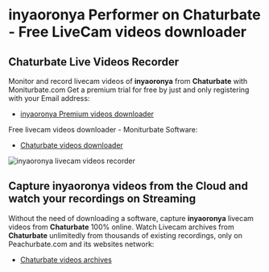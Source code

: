 # inyaoronya Performer on Chaturbate - Free LiveCam videos downloader

## Chaturbate Live Videos Recorder

Monitor and record livecam videos of **inyaoronya** from **Chaturbate** with Moniturbate.com
Get a premium trial for free by just and only registering with your Email address:
* [inyaoronya Premium videos downloader](https://moniturbate.com/request-demo-licence-key.html)

Free livecam videos downloader - Moniturbate Software:
* [Chaturbate videos downloader](https://moniturbate.com/moniturbate-download-software.html)

![inyaoronya livecam videos recorder](https://peachurnet.com/templates/moniturbate-software.png)


## Capture inyaoronya videos from the Cloud and watch your recordings on Streaming

Without the need of downloading a software, capture **inyaoronya** livecam videos from **Chaturbate** 100% online.
Watch Livecam archives from **Chaturbate** unlimitedly from thousands of existing recordings, only on Peachurbate.com and its websites network:
* [Chaturbate videos archives](https://peachurnet.com/)
